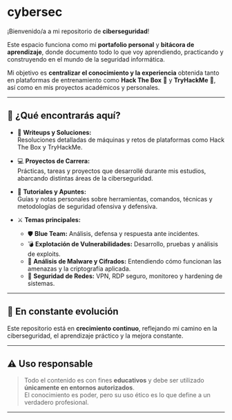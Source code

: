 # cybersec

¡Bienvenido/a a mi repositorio de **ciberseguridad**!  

Este espacio funciona como mi **portafolio personal** y **bitácora de aprendizaje**, donde documento todo lo que voy aprendiendo, practicando y construyendo en el mundo de la seguridad informática.  

Mi objetivo es **centralizar el conocimiento y la experiencia** obtenida tanto en plataformas de entrenamiento como **Hack The Box** 🧩 y **TryHackMe** 🧠, así como en mis proyectos académicos y personales.  

---

## 🧭 ¿Qué encontrarás aquí?

- 🧰 **Writeups y Soluciones:**  
  Resoluciones detalladas de máquinas y retos de plataformas como Hack The Box y TryHackMe.  

- 💻 **Proyectos de Carrera:**  
  Prácticas, tareas y proyectos que desarrollé durante mis estudios, abarcando distintas áreas de la ciberseguridad.  

- 📘 **Tutoriales y Apuntes:**  
  Guías y notas personales sobre herramientas, comandos, técnicas y metodologías de seguridad ofensiva y defensiva.  

- ⚔️ **Temas principales:**  
  - 🛡️ **Blue Team:** Análisis, defensa y respuesta ante incidentes.  
  - 💣 **Explotación de Vulnerabilidades:** Desarrollo, pruebas y análisis de exploits.  
  - 🧬 **Análisis de Malware y Cifrados:** Entendiendo cómo funcionan las amenazas y la criptografía aplicada.  
  - 🔐 **Seguridad de Redes:** VPN, RDP seguro, monitoreo y hardening de sistemas.  

---

## 🚀 En constante evolución  
Este repositorio está en **crecimiento continuo**, reflejando mi camino en la ciberseguridad, el aprendizaje práctico y la mejora constante.  

---

## ⚠️ Uso responsable  
> Todo el contenido es con fines **educativos** y debe ser utilizado **únicamente en entornos autorizados**.  
> El conocimiento es poder, pero su uso ético es lo que define a un verdadero profesional.  

---

